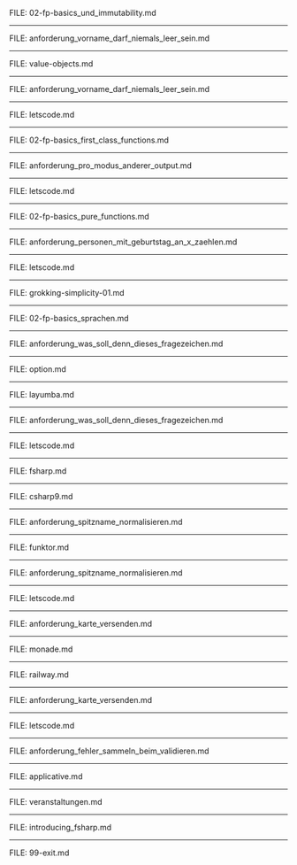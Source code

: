 
FILE: 02-fp-basics_und_immutability.md

---

FILE: anforderung_vorname_darf_niemals_leer_sein.md

---

FILE: value-objects.md

---

FILE: anforderung_vorname_darf_niemals_leer_sein.md

---

FILE: letscode.md

---

FILE: 02-fp-basics_first_class_functions.md

---

FILE: anforderung_pro_modus_anderer_output.md

---

FILE: letscode.md

---

FILE: 02-fp-basics_pure_functions.md

---

FILE: anforderung_personen_mit_geburtstag_an_x_zaehlen.md

---

FILE: letscode.md

---

FILE: grokking-simplicity-01.md

---

FILE: 02-fp-basics_sprachen.md

---

FILE: anforderung_was_soll_denn_dieses_fragezeichen.md

---

FILE: option.md

---

FILE: layumba.md

---

FILE: anforderung_was_soll_denn_dieses_fragezeichen.md

---

FILE: letscode.md

---

FILE: fsharp.md

---

FILE: csharp9.md

---

FILE: anforderung_spitzname_normalisieren.md

---

FILE: funktor.md

---

FILE: anforderung_spitzname_normalisieren.md

---

FILE: letscode.md

---

FILE: anforderung_karte_versenden.md

---

FILE: monade.md

---

FILE: railway.md

---

FILE: anforderung_karte_versenden.md

---

FILE: letscode.md

---

FILE: anforderung_fehler_sammeln_beim_validieren.md

---

FILE: applicative.md

---

FILE: veranstaltungen.md

---

FILE: introducing_fsharp.md

---

FILE: 99-exit.md
